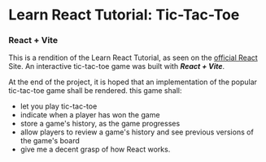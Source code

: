 # Learn React Tutorial: Tic-Tac-Toe

### React + Vite

This is a rendition of the Learn React Tutorial, as seen on the [official React](https://react.dev/learn/tutorial-tic-tac-toe) Site. An interactive tic-tac-toe game was built with **_React + Vite_**.

At the end of the project, it is hoped that an implementation of the popular tic-tac-toe game shall be rendered. this game shall:
- let you play tic-tac-toe
- indicate when a player has won the game
- store a game's history, as the game progresses
- allow players to review a game's history and see previous versions of the game's board
- give me a decent grasp of how React works.
